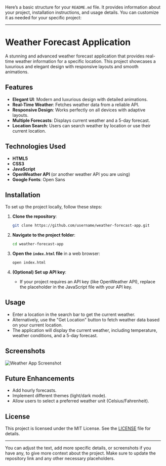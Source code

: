 Here’s a basic structure for your `README.md` file. It provides information about your project, installation instructions, and usage details. You can customize it as needed for your specific project:

---

# Weather Forecast Application

A stunning and advanced weather forecast application that provides real-time weather information for a specific location. This project showcases a luxurious and elegant design with responsive layouts and smooth animations.

## Features

- **Elegant UI**: Modern and luxurious design with detailed animations.
- **Real-Time Weather**: Fetches weather data from a reliable API.
- **Responsive Design**: Works perfectly on all devices with adaptive layouts.
- **Multiple Forecasts**: Displays current weather and a 5-day forecast.
- **Location Search**: Users can search weather by location or use their current location.

## Technologies Used

- **HTML5**
- **CSS3**
- **JavaScript**
- **OpenWeather API** (or another weather API you are using)
- **Google Fonts**: Open Sans

## Installation

To set up the project locally, follow these steps:

1. **Clone the repository**:
   ```bash
   git clone https://github.com/username/weather-forecast-app.git
   ```

2. **Navigate to the project folder**:
   ```bash
   cd weather-forecast-app
   ```

3. **Open the `index.html` file** in a web browser:
   ```bash
   open index.html
   ```

4. **(Optional) Set up API key**:
   - If your project requires an API key (like OpenWeather API), replace the placeholder in the JavaScript file with your API key.

## Usage

- Enter a location in the search bar to get the current weather.
- Alternatively, use the "Get Location" button to fetch weather data based on your current location.
- The application will display the current weather, including temperature, weather conditions, and a 5-day forecast.

## Screenshots

![Weather App Screenshot](path-to-screenshot.png)

## Future Enhancements

- Add hourly forecasts.
- Implement different themes (light/dark mode).
- Allow users to select a preferred weather unit (Celsius/Fahrenheit).

## License

This project is licensed under the MIT License. See the [LICENSE](LICENSE) file for details.

---

You can adjust the text, add more specific details, or screenshots if you have any, to give more context about the project. Make sure to update the repository link and any other necessary placeholders.
